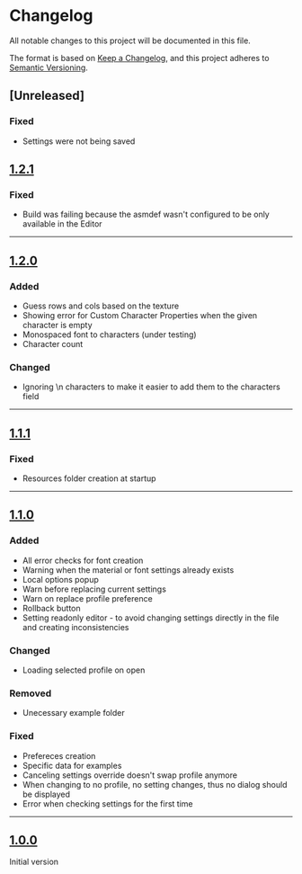 # Changelog

All notable changes to this project will be documented in this file.

The format is based on [Keep a Changelog](https://keepachangelog.com/en/1.1.0/),
and this project adheres to [Semantic Versioning](https://semver.org/spec/v2.0.0.html).

## [Unreleased]

### Fixed

-  Settings were not being saved

## [1.2.1]

### Fixed

-  Build was failing because the asmdef wasn't configured to be only available in the Editor

---

## [1.2.0]

### Added

-  Guess rows and cols based on the texture
-  Showing error for Custom Character Properties when the given character is empty
-  Monospaced font to characters (under testing)
-  Character count

### Changed

-  Ignoring \n characters to make it easier to add them to the characters field

---

## [1.1.1]

### Fixed

-  Resources folder creation at startup

---

## [1.1.0]

### Added

-  All error checks for font creation
-  Warning when the material or font settings already exists
-  Local options popup
-  Warn before replacing current settings
-  Warn on replace profile preference
-  Rollback button
-  Setting readonly editor - to avoid changing settings directly in the file and creating inconsistencies

### Changed

-  Loading selected profile on open

### Removed

-  Unecessary example folder

### Fixed

-  Prefereces creation
-  Specific data for examples
-  Canceling settings override doesn't swap profile anymore
-  When changing to no profile, no setting changes, thus no dialog should be displayed
-  Error when checking settings for the first time

---

## [1.0.0]

Initial version

[1.2.1]: https://github.com/kleber-swf/unity-bitmap-font-creator/releases/tag/1.2.1
[1.2.0]: https://github.com/kleber-swf/unity-bitmap-font-creator/releases/tag/1.2.0
[1.1.1]: https://github.com/kleber-swf/unity-bitmap-font-creator/releases/tag/1.1.1
[1.1.0]: https://github.com/kleber-swf/unity-bitmap-font-creator/releases/tag/1.1.0
[1.0.0]: https://github.com/kleber-swf/unity-bitmap-font-creator/releases/tag/1.0.0
